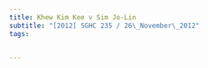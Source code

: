 ```yaml
---
title: Khew Kim Kee v Sim Jo-Lin 
subtitle: "[2012] SGHC 235 / 26\_November\_2012"
tags:


---
```



